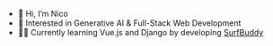- 👋 Hi, I’m Nico
- 👀 Interested in Generative AI & Full-Stack Web Development
- 👨‍💻 Currently learning Vue.js and Django by developing [SurfBuddy](https://github.com/nidrobe/SurfBuddy)

<!---
nidrobe/nidrobe is a ✨ special ✨ repository because its `README.md` (this file) appears on your GitHub profile.
You can click the Preview link to take a look at your changes.
--->
